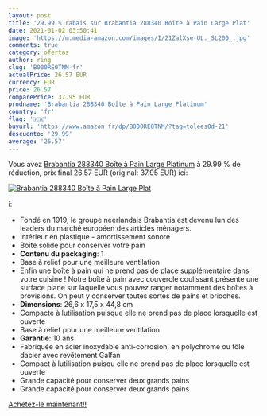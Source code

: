 ```yaml
---
layout: post
title: '29.99 % rabais sur Brabantia 288340 Boîte à Pain Large Plat'
date: 2021-01-02 03:50:41
image: 'https://m.media-amazon.com/images/I/21ZalXse-UL._SL200_.jpg'
comments: true
category: ofertas
author: ring
slug: 'B000RE0TNM-fr'
actualPrice: 26.57 EUR
currency: EUR
price: 26.57
comparePrice: 37.95 EUR
prodname: 'Brabantia 288340 Boîte à Pain Large Platinum'
country: 'fr'
flag: '🇫🇷'
buyurl: 'https://www.amazon.fr/dp/B000RE0TNM/?tag=tolees0d-21'
descuento: '29.99'
average: '26.57'
---
```


Vous avez [Brabantia 288340 Boîte à Pain Large Platinum](https://www.amazon.fr/dp/B000RE0TNM/?tag=tolees0d-21)  à  29.99 % de réduction, prix final  26.57 EUR (original: 37.95 EUR) ici:

[![Brabantia 288340 Boîte à Pain Large Plat](https://m.media-amazon.com/images/I/21ZalXse-UL._SL200_.jpg)](https://www.amazon.fr/dp/B000RE0TNM/?tag=tolees0d-21)

ℹ️:

- Fondé en 1919, le groupe néerlandais Brabantia est devenu lun des leaders du marché européen des articles ménagers.
- Intérieur en plastique - amortissement sonore
- Boîte solide pour conserver votre pain
- <b>Contenu du packaging</b>: 1
- Base à relief pour une meilleure ventilation
- Enfin une boîte à pain qui ne prend pas de place supplémentaire dans votre cuisine ! Notre boîte à pain avec couvercle coulissant présente une surface plane sur laquelle vous pouvez ranger notamment des boîtes à provisions. On peut y conserver toutes sortes de pains et brioches.
- <b>Dimensions</b>: 26,6 x 17,5 x 44,8 cm
- Compacte à lutilisation puisque elle ne prend pas de place lorsquelle est ouverte
- Base à relief pour une meilleure ventilation
- <b>Garantie</b>: 10 ans
- Fabriquée en acier inoxydable anti-corrosion, en polychrome ou tôle dacier avec revêtement Galfan
- Compact à lutilisation puisqu elle ne prend pas de place lorsquelle est ouverte
- Grande capacité pour conserver deux grands pains
- Grande capacité pour conserver deux grands pains

[Achetez-le maintenant!!](https://www.amazon.fr/dp/B000RE0TNM/?tag=tolees0d-21)
